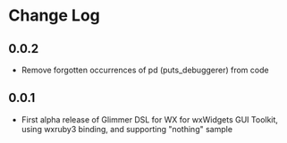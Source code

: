 # Change Log

## 0.0.2

- Remove forgotten occurrences of pd (puts_debuggerer) from code

## 0.0.1

- First alpha release of Glimmer DSL for WX for wxWidgets GUI Toolkit, using wxruby3 binding, and supporting "nothing" sample

